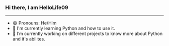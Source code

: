 ### Hi there, I am HelloLife09
________________
- 😄 Pronouns: He/Him
- 🌱 I'm currently learning Python and how to use it.
- 🔭 I’m currently working on different projects to know more about Python and it's abilites.
<!--
**HelloLife09/HelloLife09** is a ✨ _special_ ✨ repository because its `README.md` (this file) appears on your GitHub profile.

Here are some ideas to get you started:

- 🔭 I’m currently working on ...
- 🌱 I’m currently learning ...
- 👯 I’m looking to collaborate on ...
- 🤔 I’m looking for help with ...
- 💬 Ask me about ...
- 📫 How to reach me: ...
- 😄 Pronouns: ...
- ⚡ Fun fact: ...
-->
